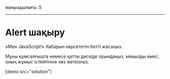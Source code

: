 маңыздылығы: 5

---

# Alert шақыру

«Мен JavaScript!» Хабарын көрсететін бетті жасаңыз.

Мұны құмсалғышта немесе қатты дискіде орындаңыз, маңызды емес, оның жұмыс істейтініне көз жеткізіңіз.

[demo src="solution"]

